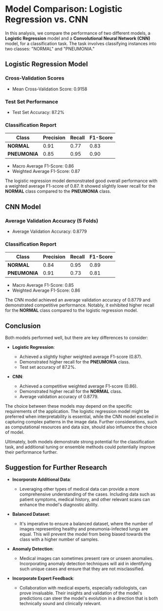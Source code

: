 # Model Comparison: Logistic Regression vs. CNN

In this analysis, we compare the performance of two different models, a **Logistic Regression** model and a **Convolutional Neural Network (CNN)** model, for a classification task. The task involves classifying instances into two classes: "NORMAL" and "PNEUMONIA."

## Logistic Regression Model

### Cross-Validation Scores
- Mean Cross-Validation Score: 0.9158

### Test Set Performance
- Test Set Accuracy: 87.2%

### Classification Report

| Class          | Precision | Recall | F1-Score |
| ---------------|-----------|--------|----------|
| **NORMAL**     | 0.91      | 0.77   | 0.83     |
| **PNEUMONIA**  | 0.85      | 0.95   | 0.90     |

- Macro Average F1-Score: 0.86
- Weighted Average F1-Score: 0.87

The logistic regression model demonstrated good overall performance with a weighted average F1-score of 0.87. It showed slightly lower recall for the **NORMAL** class compared to the **PNEUMONIA** class.

## CNN Model

### Average Validation Accuracy (5 Folds)
- Average Validation Accuracy: 0.8779

### Classification Report

| Class          | Precision | Recall | F1-Score |
| ---------------|-----------|--------|----------|
| **NORMAL**     | 0.84      | 0.95   | 0.89     |
| **PNEUMONIA**  | 0.91      | 0.73   | 0.81     |

- Macro Average F1-Score: 0.85
- Weighted Average F1-Score: 0.86

The CNN model achieved an average validation accuracy of 0.8779 and demonstrated competitive performance. Notably, it exhibited higher recall for the **NORMAL** class compared to the logistic regression model.

## Conclusion

Both models performed well, but there are key differences to consider:

- **Logistic Regression**:
  - Achieved a slightly higher weighted average F1-score (0.87).
  - Demonstrated higher recall for the **PNEUMONIA** class.
  - Test set accuracy of 87.2%.

- **CNN**:
  - Achieved a competitive weighted average F1-score (0.86).
  - Demonstrated higher recall for the **NORMAL** class.
  - Average validation accuracy of 0.8779.

The choice between these models may depend on the specific requirements of the application. The logistic regression model might be preferred when interpretability is essential, while the CNN model excelled in capturing complex patterns in the image data. Further considerations, such as computational resources and data size, should also influence the choice of model.

Ultimately, both models demonstrate strong potential for the classification task, and additional tuning or ensemble methods could potentially improve their performance further.

## Suggestion for Further Research
- **Incorporate Additional Data**: 
  - Leveraging other types of medical data can provide a more comprehensive understanding of the cases. Including data such as patient symptoms, medical history, and other relevant scans can enhance the model's diagnostic ability.
  
- **Balanced Dataset**:
  - It's imperative to ensure a balanced dataset, where the number of images representing healthy and pneumonia-infected lungs are equal. This will prevent the model from being biased towards the class with a higher number of samples.
  
- **Anomaly Detection**:
  - Medical images can sometimes present rare or unseen anomalies. Incorporating anomaly detection techniques will aid in identifying such unique cases and ensure that they are not misclassified.
  
- **Incorporate Expert Feedback**:
  - Collaboration with medical experts, especially radiologists, can prove invaluable. Their insights and validation of the model's predictions can steer the model's evolution in a direction that is both technically sound and clinically relevant.
